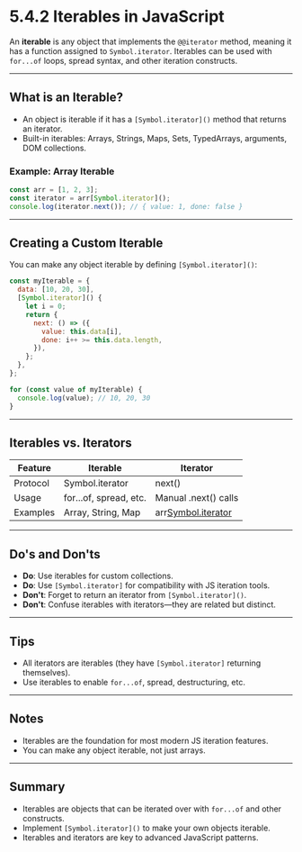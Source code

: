 # 5.4.2 Iterables in JavaScript

An **iterable** is any object that implements the `@@iterator` method, meaning it has a function assigned to `Symbol.iterator`. Iterables can be used with `for...of` loops, spread syntax, and other iteration constructs.

---

## What is an Iterable?

- An object is iterable if it has a `[Symbol.iterator]()` method that returns an iterator.
- Built-in iterables: Arrays, Strings, Maps, Sets, TypedArrays, arguments, DOM collections.

### Example: Array Iterable

```js
const arr = [1, 2, 3];
const iterator = arr[Symbol.iterator]();
console.log(iterator.next()); // { value: 1, done: false }
```

---

## Creating a Custom Iterable

You can make any object iterable by defining `[Symbol.iterator]()`:

```js
const myIterable = {
  data: [10, 20, 30],
  [Symbol.iterator]() {
    let i = 0;
    return {
      next: () => ({
        value: this.data[i],
        done: i++ >= this.data.length,
      }),
    };
  },
};

for (const value of myIterable) {
  console.log(value); // 10, 20, 30
}
```

---

## Iterables vs. Iterators

| Feature  | Iterable               | Iterator               |
| -------- | ---------------------- | ---------------------- |
| Protocol | Symbol.iterator        | next()                 |
| Usage    | for...of, spread, etc. | Manual .next() calls   |
| Examples | Array, String, Map     | arr[Symbol.iterator]() |

---

## Do's and Don'ts

- **Do**: Use iterables for custom collections.
- **Do**: Use `[Symbol.iterator]` for compatibility with JS iteration tools.
- **Don't**: Forget to return an iterator from `[Symbol.iterator]()`.
- **Don't**: Confuse iterables with iterators—they are related but distinct.

---

## Tips

- All iterators are iterables (they have `[Symbol.iterator]` returning themselves).
- Use iterables to enable `for...of`, spread, destructuring, etc.

---

## Notes

- Iterables are the foundation for most modern JS iteration features.
- You can make any object iterable, not just arrays.

---

## Summary

- Iterables are objects that can be iterated over with `for...of` and other constructs.
- Implement `[Symbol.iterator]()` to make your own objects iterable.
- Iterables and iterators are key to advanced JavaScript patterns.
